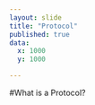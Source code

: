 ```yaml
---
layout: slide
title: "Protocol"
published: true
data:
  x: 1000
  y: 1000

---
```


#What is a Protocol?

